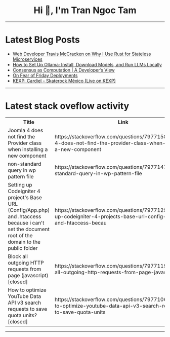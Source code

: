 <h1 align="center">Hi 👋, I'm Tran Ngoc Tam</h1>

---

# Latest Blog Posts 
<!-- BLOG-POST-LIST:START -->
- [Web Developer Travis McCracken on Why I Use Rust for Stateless Microservices](https://dev.to/travis-mccracken-dev/web-developer-travis-mccracken-on-why-i-use-rust-for-stateless-microservices-2g6p)
- [How to Set Up Ollama: Install, Download Models, and Run LLMs Locally](https://dev.to/sophyia/how-to-set-up-ollama-install-download-models-and-run-llms-locally-2542)
- [Consensus as Computation | A Developer’s View](https://dev.to/umang_suthar_9bad6f345a8a/consensus-as-computation-a-developers-view-1o24)
- [On Fear of Friday Deployments](https://dev.to/_steve_fenton_/on-fear-of-friday-deployments-5h28)
- [KEXP: Cardiel - Skaterock México &lpar;Live on KEXP&rpar;](https://dev.to/music_youtube/kexp-cardiel-skaterock-mexico-live-on-kexp-37bp)
<!-- BLOG-POST-LIST:END -->

---

# Latest stack oveflow activity
<table>
  <tr><th>Title</th><th>Link</th></tr>
  <!-- STACKOVERFLOW:START --><tr><td>Joomla 4 does not find the Provider class when installing a new component</td><td>https://stackoverflow.com/questions/79771586/joomla-4-does-not-find-the-provider-class-when-installing-a-new-component</td></tr><tr><td>non-standard query in wp pattern file</td><td>https://stackoverflow.com/questions/79771477/non-standard-query-in-wp-pattern-file</td></tr><tr><td>Setting up Codeigniter 4 project&#39;s Base URL &lpar;Config/App.php&rpar; and .htaccess because i can&#39;t set the document root of the domain to the public folder</td><td>https://stackoverflow.com/questions/79771294/setting-up-codeigniter-4-projects-base-url-config-app-php-and-htaccess-becau</td></tr><tr><td>Block all outgoing HTTP requests from page &lpar;javascript&rpar; [closed]</td><td>https://stackoverflow.com/questions/79771194/block-all-outgoing-http-requests-from-page-javascript</td></tr><tr><td>How to optimize YouTube Data API v3 search requests to save quota units? [closed]</td><td>https://stackoverflow.com/questions/79771065/how-to-optimize-youtube-data-api-v3-search-requests-to-save-quota-units</td></tr><!-- STACKOVERFLOW:END -->
</table>

---


